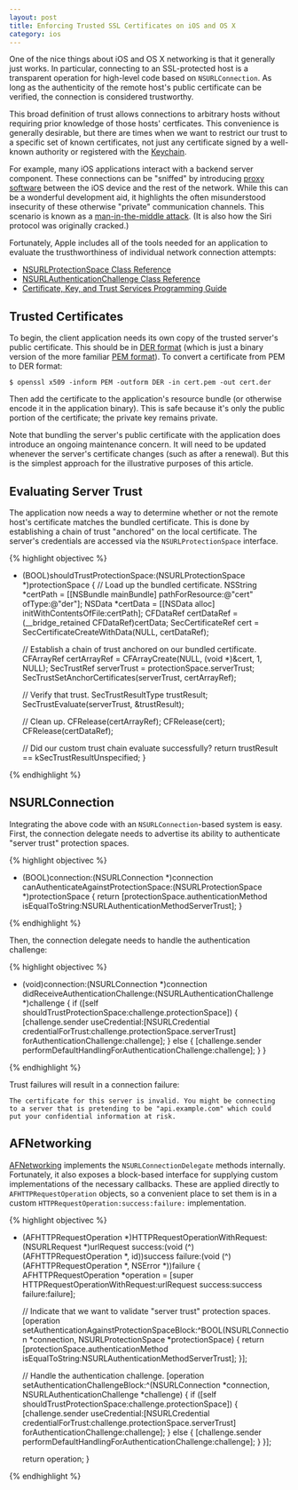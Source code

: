 ```yaml
---
layout: post
title: Enforcing Trusted SSL Certificates on iOS and OS X
category: ios
---
```


One of the nice things about iOS and OS X networking is that it generally just
works.  In particular, connecting to an SSL-protected host is a transparent
operation for high-level code based on `NSURLConnection`.  As long as the
authenticity of the remote host's public certificate can be verified, the
connection is considered trustworthy.

This broad definition of trust allows connections to arbitrary hosts without
requiring prior knowledge of those hosts' certficates.  This convenience is
generally desirable, but there are times when we want to restrict our trust to
a specific set of known certificates, not just any certificate signed by a
well-known authority or registered with the [Keychain][].

For example, many iOS applications interact with a backend server component.
These connections can be "sniffed" by introducing [proxy software][charles]
between the iOS device and the rest of the network.  While this can be a
wonderful development aid, it highlights the often misunderstood insecurity of
these otherwise "private" communication channels.  This scenario is known as a
[man-in-the-middle attack][mitm].  (It is also how the Siri protocol was
originally cracked.)

Fortunately, Apple includes all of the tools needed for an application to
evaluate the trusthworthiness of individual network connection attempts:

 - [NSURLProtectionSpace Class Reference](https://developer.apple.com/library/ios/#documentation/Cocoa/Reference/Foundation/Classes/NSURLProtectionSpace_Class/Reference/Reference.html)
 - [NSURLAuthenticationChallenge Class Reference](https://developer.apple.com/library/ios/#documentation/Cocoa/Reference/Foundation/Classes/NSURLAuthenticationChallenge_Class/Reference/Reference.html)
 - [Certificate, Key, and Trust Services Programming Guide](https://developer.apple.com/library/ios/#documentation/security/conceptual/CertKeyTrustProgGuide/01introduction/introduction.html)

## Trusted Certificates

To begin, the client application needs its own copy of the trusted server's
public certificate.  This should be in [DER format][DER] (which is just a
binary version of the more familiar [PEM format][PEM]).  To convert a
certificate from PEM to DER format:

    $ openssl x509 -inform PEM -outform DER -in cert.pem -out cert.der

Then add the certificate to the application's resource bundle (or otherwise
encode it in the application binary).  This is safe because it's only the
public portion of the certificate; the private key remains private.

Note that bundling the server's public certificate with the application does
introduce an ongoing maintenance concern.  It will need to be updated whenever
the server's certificate changes (such as after a renewal).  But this is the
simplest approach for the illustrative purposes of this article.

## Evaluating Server Trust

The application now needs a way to determine whether or not the remote host's
certificate matches the bundled certificate.  This is done by establishing a
chain of trust "anchored" on the local certificate.  The server's credentials
are accessed via the `NSURLProtectionSpace` interface.

{% highlight objectivec %}

- (BOOL)shouldTrustProtectionSpace:(NSURLProtectionSpace *)protectionSpace {
    // Load up the bundled certificate.
    NSString *certPath = [[NSBundle mainBundle] pathForResource:@"cert" ofType:@"der"];
    NSData *certData = [[NSData alloc] initWithContentsOfFile:certPath];
    CFDataRef certDataRef = (__bridge_retained CFDataRef)certData;
    SecCertificateRef cert = SecCertificateCreateWithData(NULL, certDataRef);

    // Establish a chain of trust anchored on our bundled certificate.
    CFArrayRef certArrayRef = CFArrayCreate(NULL, (void *)&cert, 1, NULL);
    SecTrustRef serverTrust = protectionSpace.serverTrust;
    SecTrustSetAnchorCertificates(serverTrust, certArrayRef);

    // Verify that trust.
    SecTrustResultType trustResult;
    SecTrustEvaluate(serverTrust, &trustResult);

    // Clean up.
    CFRelease(certArrayRef);
    CFRelease(cert);
    CFRelease(certDataRef);

	// Did our custom trust chain evaluate successfully?
    return trustResult == kSecTrustResultUnspecified;
}

{% endhighlight %}

## NSURLConnection

Integrating the above code with an `NSURLConnection`-based system is easy.
First, the connection delegate needs to advertise its ability to authenticate
"server trust" protection spaces.

{% highlight objectivec %}

- (BOOL)connection:(NSURLConnection *)connection canAuthenticateAgainstProtectionSpace:(NSURLProtectionSpace *)protectionSpace {
    return [protectionSpace.authenticationMethod isEqualToString:NSURLAuthenticationMethodServerTrust];
}

{% endhighlight %}

Then, the connection delegate needs to handle the authentication challenge:

{% highlight objectivec %}

- (void)connection:(NSURLConnection *)connection didReceiveAuthenticationChallenge:(NSURLAuthenticationChallenge *)challenge {
    if ([self shouldTrustProtectionSpace:challenge.protectionSpace]) {
        [challenge.sender useCredential:[NSURLCredential credentialForTrust:challenge.protectionSpace.serverTrust] forAuthenticationChallenge:challenge];
    } else {
        [challenge.sender performDefaultHandlingForAuthenticationChallenge:challenge];
    }
}

{% endhighlight %}

Trust failures will result in a connection failure:

    The certificate for this server is invalid. You might be connecting
    to a server that is pretending to be "api.example.com" which could
    put your confidential information at risk.

## AFNetworking

[AFNetworking][] implements the `NSURLConnectionDelegate` methods internally.
Fortunately, it also exposes a block-based interface for supplying custom
implementations of the necessary callbacks.  These are applied directly to
`AFHTTPRequestOperation` objects, so a convenient place to set them is in a
custom `HTTPRequestOperation:success:failure:` implementation.

{% highlight objectivec %}

- (AFHTTPRequestOperation *)HTTPRequestOperationWithRequest:(NSURLRequest *)urlRequest
                                                    success:(void (^)(AFHTTPRequestOperation *, id))success
                                                    failure:(void (^)(AFHTTPRequestOperation *, NSError *))failure {
    AFHTTPRequestOperation *operation = [super HTTPRequestOperationWithRequest:urlRequest success:success failure:failure];

    // Indicate that we want to validate "server trust" protection spaces.
    [operation setAuthenticationAgainstProtectionSpaceBlock:^BOOL(NSURLConnection *connection, NSURLProtectionSpace *protectionSpace) {
        return [protectionSpace.authenticationMethod isEqualToString:NSURLAuthenticationMethodServerTrust];
    }];

    // Handle the authentication challenge.
    [operation setAuthenticationChallengeBlock:^(NSURLConnection *connection, NSURLAuthenticationChallenge *challenge) {
        if ([self shouldTrustProtectionSpace:challenge.protectionSpace]) {
            [challenge.sender useCredential:[NSURLCredential credentialForTrust:challenge.protectionSpace.serverTrust]
                 forAuthenticationChallenge:challenge];
        } else {
            [challenge.sender performDefaultHandlingForAuthenticationChallenge:challenge];
        }
    }];

    return operation;
}

{% endhighlight %}

[Keychain]: http://en.wikipedia.org/wiki/Keychain_(Mac_OS)
[charles]: http://www.charlesproxy.com/documentation/proxying/ssl-proxying/
[mitm]: http://en.wikipedia.org/wiki/Man-in-the-middle_attack
[DER]: http://en.wikipedia.org/wiki/Distinguished_Encoding_Rules#DER_encoding
[PEM]: http://en.wikipedia.org/wiki/Privacy_Enhanced_Mail
[AFNetworking]: http://afnetworking.com/
